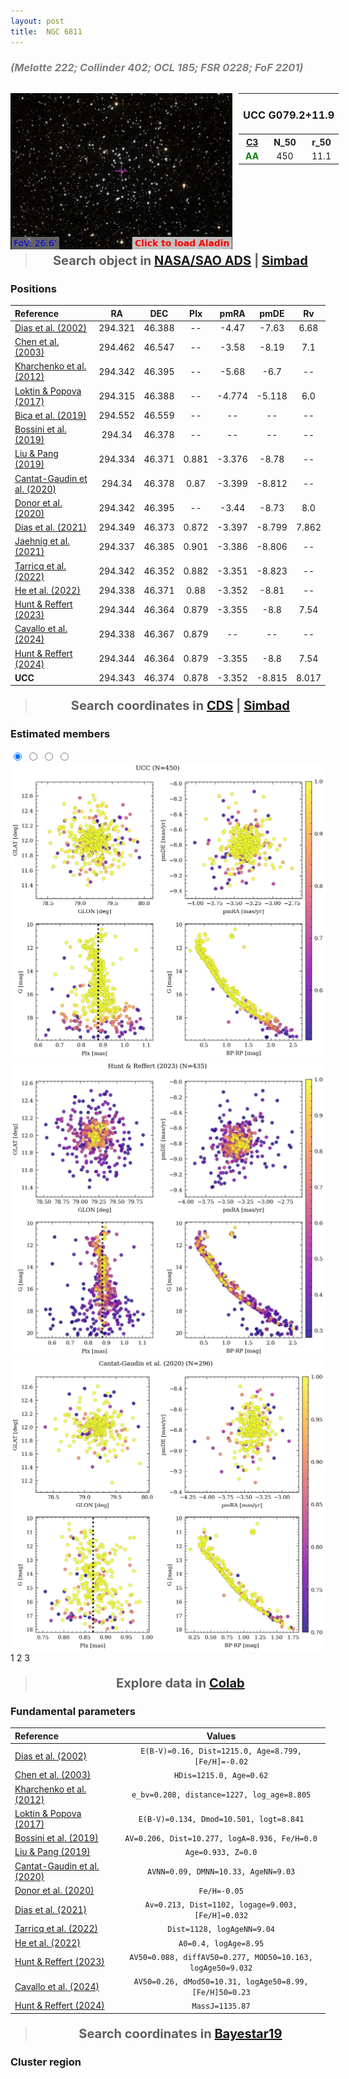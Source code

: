 ```yaml
---
layout: post
title:  NGC 6811
---
```

<h3><span style="color: #808080;"><i>(Melotte 222; Collinder 402; OCL 185; FSR 0228; FoF 2201)</i></span></h3><div style="display: flex; justify-content: space-between; width:720px;height:250px">
<div style="text-align: center;">

<!-- Static image + data attributes for FOV and target -->
<img id="aladin_img"
     data-umami-event="aladin_load"
     src="https://raw.githubusercontent.com/ucc23/Q1P/main/plots/aladin/ngc6811.webp"
     alt="Click to load Aladin Lite" 
     style="width:355px;height:250px; cursor: pointer;"
     data-fov="0.37" 
     data-target="294.343 46.374"/>
<!-- Div to contain Aladin Lite viewer -->
<div id="aladin-lite-div" style="width:355px;height:250px;display:none;"></div>
<!-- Aladin Lite script (will be loaded after the image is clicked) -->
<script src="{{ site.baseurl }}/scripts/aladin_load.js"></script>

</div>
<!-- Left block -->

<table style="width:355px;height:250px;">
  <!-- Row 1 (title) -->
  <tr>
    <td colspan="5"><h3>UCC G079.2+11.9</h3></td>
  </tr>
  <!-- Row 2 -->
  <tr>
    <th style="text-align: center;"><a href="https://ucc.ar/faq#what-is-the-c3-parameter" title="Combined class">C3</a></th>
    <th style="text-align: center;"><div title="Stars with membership probability >50%">N_50</div></th>
    <th style="text-align: center;"><div title="Radius that contains half the members [arcmin]">r_50</div></th>
  </tr>
  <!-- Row 3 -->
  <tr>
    <td style="text-align: center;"><span style="color: green; font-weight: bold;">A</span><span style="color: green; font-weight: bold;">A</span></td>
    <td style="text-align: center;">450</td>
    <td style="text-align: center;">11.1</td>
  </tr>
</table>
</div>

> <p style="text-align:center; font-weight: bold; font-size:20px">Search object in <a data-umami-event="nasa_search" href="https://ui.adsabs.harvard.edu/search/q=%20collection%3Aastronomy%20body%3A%22NGC%206811%22&sort=date%20desc%2C%20bibcode%20desc&p_=0" target="_blank">NASA/SAO ADS</a> | <a data-umami-event="simbad_search" href="https://simbad.cds.unistra.fr/simbad/sim-id-refs?Ident=ngc6811" target="_blank">Simbad</a></p>


### Positions

| Reference    | RA    | DEC   | Plx  | pmRA  | pmDE   |  Rv  |
| :---         | :---: | :---: | :---: | :---: | :---: | :---: |
|[Dias et al. (2002)](https://ui.adsabs.harvard.edu/abs/2002A%26A...389..871D) | 294.321 | 46.388 | -- | -4.47 | -7.63 | 6.68 |
|[Chen et al. (2003)](https://ui.adsabs.harvard.edu/abs/2003AJ....125.1397C) | 294.462 | 46.547 | -- | -3.58 | -8.19 | 7.1 |
|[Kharchenko et al. (2012)](https://ui.adsabs.harvard.edu/abs/2012A%26A...543A.156K) | 294.342 | 46.395 | -- | -5.68 | -6.7 | -- |
|[Loktin & Popova (2017)](https://ui.adsabs.harvard.edu/abs/2017AstBu..72..257L) | 294.315 | 46.388 | -- | -4.774 | -5.118 | 6.0 |
|[Bica et al. (2019)](https://ui.adsabs.harvard.edu/abs/2019AJ....157...12B) | 294.552 | 46.559 | -- | -- | -- | -- |
|[Bossini et al. (2019)](https://ui.adsabs.harvard.edu/abs/2019A%26A...623A.108B) | 294.34 | 46.378 | -- | -- | -- | -- |
|[Liu & Pang (2019)](https://ui.adsabs.harvard.edu/abs/2019ApJS..245...32L) | 294.334 | 46.371 | 0.881 | -3.376 | -8.78 | -- |
|[Cantat-Gaudin et al. (2020)](https://ui.adsabs.harvard.edu/abs/2020A%26A...640A...1C) | 294.34 | 46.378 | 0.87 | -3.399 | -8.812 | -- |
|[Donor et al. (2020)](https://ui.adsabs.harvard.edu/abs/2020AJ....159..199D) | 294.342 | 46.395 | -- | -3.44 | -8.73 | 8.0 |
|[Dias et al. (2021)](https://ui.adsabs.harvard.edu/abs/2021MNRAS.504..356D) | 294.349 | 46.373 | 0.872 | -3.397 | -8.799 | 7.862 |
|[Jaehnig et al. (2021)](https://ui.adsabs.harvard.edu/abs/2021ApJ...923..129J) | 294.337 | 46.385 | 0.901 | -3.386 | -8.806 | -- |
|[Tarricq et al. (2022)](https://ui.adsabs.harvard.edu/abs/2022A%26A...659A..59T) | 294.342 | 46.352 | 0.882 | -3.351 | -8.823 | -- |
|[He et al. (2022)](https://ui.adsabs.harvard.edu/abs/2022ApJS..262....7H) | 294.338 | 46.371 | 0.88 | -3.352 | -8.81 | -- |
|[Hunt & Reffert (2023)](https://ui.adsabs.harvard.edu/abs/2023A%26A...673A.114H) | 294.344 | 46.364 | 0.879 | -3.355 | -8.8 | 7.54 |
|[Cavallo et al. (2024)](https://ui.adsabs.harvard.edu/abs/2024AJ....167...12C) | 294.338 | 46.367 | 0.879 | -- | -- | -- |
|[Hunt & Reffert (2024)](https://ui.adsabs.harvard.edu/abs/2024A%26A...686A..42H) | 294.344 | 46.364 | 0.879 | -3.355 | -8.8 | 7.54 |
| **UCC** |294.343 | 46.374 | 0.878 | -3.352 | -8.815 | 8.017 |

> <p style="text-align:center; font-weight: bold; font-size:20px">Search coordinates in <a data-umami-event="cds_coord_search" href="https://cdsportal.u-strasbg.fr/?target=294.343,+46.374" target="_blank">CDS</a> | <a data-umami-event="simbad_coord_search" href="https://simbad.cds.unistra.fr/mobile/object_list.html?coord=294.343%2046.374&output=json&radius=5&userEntry=ngc6811" target="_blank">Simbad</a></p>

### Estimated members

<div class="carousel">
<input type="radio" name="radio-btn" id="slide1" checked>
<input type="radio" name="radio-btn" id="slide1">
<input type="radio" name="radio-btn" id="slide2">
<input type="radio" name="radio-btn" id="slide3">
<div class="slides">
<div class="slide">
<a href="https://raw.githubusercontent.com/ucc23/Q1P/main/plots/UCC/ngc6811.webp" target="_blank">
<img src="https://raw.githubusercontent.com/ucc23/Q1P/main/plots/UCC/ngc6811.webp" alt="NGC 6811 UCC">
</a>
</div>
<div class="slide">
<a href="https://raw.githubusercontent.com/ucc23/Q1P/main/plots/HUNT23/ngc6811.webp" target="_blank">
<img src="https://raw.githubusercontent.com/ucc23/Q1P/main/plots/HUNT23/ngc6811.webp" alt="NGC 6811 HUNT23">
</a>
</div>
<div class="slide">
<a href="https://raw.githubusercontent.com/ucc23/Q1P/main/plots/CANTAT20/ngc6811.webp" target="_blank">
<img src="https://raw.githubusercontent.com/ucc23/Q1P/main/plots/CANTAT20/ngc6811.webp" alt="NGC 6811 CANTAT20">
</a>
</div>
</div>
<div class="indicators">
<label for="slide1">1</label>
<label for="slide2">2</label>
<label for="slide3">3</label>
</div>
</div>


> <p style="text-align:center; font-weight: bold; font-size:20px">Explore data in <a data-umami-event="colab" href="https://colab.research.google.com/github/ucc23/ucc/blob/main/assets/notebook.ipynb" target="_blank">Colab</a></p>


### Fundamental parameters

| Reference |  Values |
| :---      |  :---:  |
| [Dias et al. (2002)](https://ui.adsabs.harvard.edu/abs/2002A%26A...389..871D) | `E(B-V)=0.16, Dist=1215.0, Age=8.799, [Fe/H]=-0.02` |
| [Chen et al. (2003)](https://ui.adsabs.harvard.edu/abs/2003AJ....125.1397C) | `HDis=1215.0, Age=0.62` |
| [Kharchenko et al. (2012)](https://ui.adsabs.harvard.edu/abs/2012A%26A...543A.156K) | `e_bv=0.208, distance=1227, log_age=8.805` |
| [Loktin & Popova (2017)](https://ui.adsabs.harvard.edu/abs/2017AstBu..72..257L) | `E(B-V)=0.134, Dmod=10.501, logt=8.841` |
| [Bossini et al. (2019)](https://ui.adsabs.harvard.edu/abs/2019A%26A...623A.108B) | `AV=0.206, Dist=10.277, logA=8.936, Fe/H=0.0` |
| [Liu & Pang (2019)](https://ui.adsabs.harvard.edu/abs/2019ApJS..245...32L) | `Age=0.933, Z=0.0` |
| [Cantat-Gaudin et al. (2020)](https://ui.adsabs.harvard.edu/abs/2020A%26A...640A...1C) | `AVNN=0.09, DMNN=10.33, AgeNN=9.03` |
| [Donor et al. (2020)](https://ui.adsabs.harvard.edu/abs/2020AJ....159..199D) | `Fe/H=-0.05` |
| [Dias et al. (2021)](https://ui.adsabs.harvard.edu/abs/2021MNRAS.504..356D) | `Av=0.213, Dist=1102, logage=9.003, [Fe/H]=0.032` |
| [Tarricq et al. (2022)](https://ui.adsabs.harvard.edu/abs/2022A%26A...659A..59T) | `Dist=1128, logAgeNN=9.04` |
| [He et al. (2022)](https://ui.adsabs.harvard.edu/abs/2022ApJS..262....7H) | `A0=0.4, logAge=8.95` |
| [Hunt & Reffert (2023)](https://ui.adsabs.harvard.edu/abs/2023A%26A...673A.114H) | `AV50=0.088, diffAV50=0.277, MOD50=10.163, logAge50=9.032` |
| [Cavallo et al. (2024)](https://ui.adsabs.harvard.edu/abs/2024AJ....167...12C) | `AV50=0.26, dMod50=10.31, logAge50=8.99, [Fe/H]50=0.23` |
| [Hunt & Reffert (2024)](https://ui.adsabs.harvard.edu/abs/2024A%26A...686A..42H) | `MassJ=1135.87` |

> <p style="text-align:center; font-weight: bold; font-size:20px">Search coordinates in <a data-umami-event="bayestar" href="http://argonaut.skymaps.info/query?lon=79.208%20&lat=11.995&coordsys=gal&mapname=bayestar2019" target="_blank">Bayestar19</a></p>


### Cluster region

<html lang="en">
  <body>
    <center>
    <div id="plot-params"
         data-oc-name="ngc6811"
         data-ra-center="294.34"
         data-dec-center="46.38"
         data-rad-deg="11.1"
         data-plx="0.878">
    </div>
    <div id="plot-container">
        <div id="plot"></div>
    </div>
    <script defer type="module" src="{{ site.baseurl }}/scripts/radec_scatter.js"></script>
    </center>
  </body>
</html>
<br>
